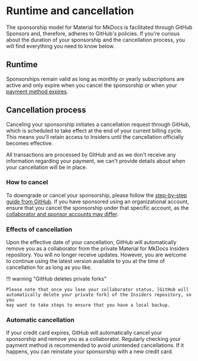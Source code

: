 # Runtime and cancellation

The sponsorship model for Material for MkDocs is facilitated through GitHub
Sponsors and, therefore, adheres to GitHub's policies. If you're curious about
the duration of your sponsorship and the cancellation process, you will find
everything you need to know below.

## Runtime

Sponsorships remain valid as long as monthly or yearly subscriptions are
active and only expire when you cancel the sponsorship or when your [payment
method expires].

  [payment method expires]: #automatic-cancellation

## Cancellation process

Canceling your sponsorship initiates a cancellation request through GitHub,
which is scheduled to take effect at the end of your current billing cycle. This
means you'll retain access to Insiders until the cancellation officially becomes
effective.

All transactions are processed by GitHub and as we don't receive any information
regarding your payment, we can't provide details about when your cancellation
will be in place.

### How to cancel

To downgrade or cancel your sponsorship, please follow the [step-by-step guide
from GitHub]. If you have sponsored using an organizational account, ensure that
you cancel the sponsorship under that specific account, as the
[collaborator and sponsor accounts may differ].

  [step-by-step guide from GitHub]: https://docs.github.com/en/billing/managing-billing-for-github-sponsors/downgrading-a-sponsorship#canceling-a-sponsorship
  [collaborator and sponsor accounts may differ]: access-management.md/#collaborators

### Effects of cancellation

Upon the effective date of your cancellation, GitHub will automatically remove
you as a collaborator from the private Material for MkDocs Insiders repository.
You will no longer receive updates. However, you are welcome to continue using
the latest version available to you at the time of cancellation for as long as
you like.

!!! warning "GitHub deletes private forks"

    Please note that once you lose your collaborator status, [GitHub will
    automatically delete your private fork] of the Insiders repository, so you
    may want to take steps to ensure that you have a local backup.

  [GitHub will automatically delete your private fork]: https://docs.github.com/en/account-and-profile/setting-up-and-managing-your-personal-account-on-github/managing-access-to-your-personal-repositories/removing-a-collaborator-from-a-personal-repository#deleting-forks-of-private-repositories

### Automatic cancellation

If your credit card expires, GitHub will automatically cancel your sponsorship
and remove you as a collaborator. Regularly checking your payment method is
recommended to avoid unintended cancellations. If it happens, you can
reinstate your sponsorship with a new credit card.
